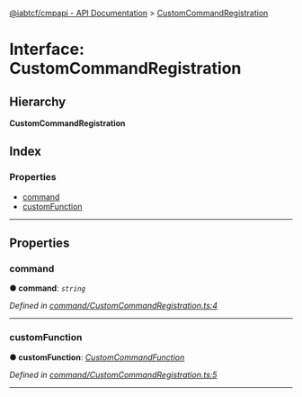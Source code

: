 [@iabtcf/cmpapi - API Documentation](../README.md) > [CustomCommandRegistration](../interfaces/customcommandregistration.md)

# Interface: CustomCommandRegistration

## Hierarchy

**CustomCommandRegistration**

## Index

### Properties

* [command](customcommandregistration.md#command)
* [customFunction](customcommandregistration.md#customfunction)

---

## Properties

<a id="command"></a>

###  command

**● command**: *`string`*

*Defined in [command/CustomCommandRegistration.ts:4](https://github.com/chrispaterson/iabtcf/blob/aa3fc72/modules/cmpapi/src/command/CustomCommandRegistration.ts#L4)*

___
<a id="customfunction"></a>

###  customFunction

**● customFunction**: *[CustomCommandFunction](../#customcommandfunction)*

*Defined in [command/CustomCommandRegistration.ts:5](https://github.com/chrispaterson/iabtcf/blob/aa3fc72/modules/cmpapi/src/command/CustomCommandRegistration.ts#L5)*

___

